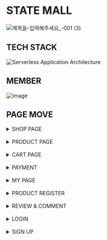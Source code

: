 # STATE MALL
![제목을-입력해주세요_-001 (3)](https://user-images.githubusercontent.com/51689628/194394122-dd82ecce-b3b3-4c0f-a2db-69b91b0baab5.png)

## TECH STACK
![Serverless Application Architecture](https://user-images.githubusercontent.com/51689628/194387436-f264f3fa-cd98-415b-b831-17094a988bd4.png)

## MEMBER
![image](https://user-images.githubusercontent.com/51689628/194387671-813fa2f3-6d80-402e-a3bc-2cc3ee6fa660.png)

## PAGE MOVE
<details>
<summary>SHOP PAGE</summary>
<div markdown="1">
  <img src="https://user-images.githubusercontent.com/51689628/194388882-bbbdcb49-93c0-4adf-9476-1e0e8c47ab36.gif">
</div>
</details>

<br>

<details>
<summary>PRODUCT PAGE</summary>
<div markdown="1">
  <img src="https://user-images.githubusercontent.com/51689628/194390663-a0351b41-06ca-45d5-9097-45c4e451fea4.gif">
</div>
</details>

<br>

<details>
<summary>CART PAGE</summary>
<div markdown="1">
  <img src="https://user-images.githubusercontent.com/51689628/194390921-fc00f7bc-55a7-4bf2-be10-45a429ed4b11.gif">
</div>
</details>

<br>

<details>
<summary>PAYMENT</summary>
<div markdown="1">
  <img src="https://user-images.githubusercontent.com/51689628/194391115-9c7f0f92-4285-43c5-97b8-ab84bedaf69c.gif">
</div>
</details>

<br>

<details>
<summary>MY PAGE</summary>
<div markdown="1">
  <img src="https://user-images.githubusercontent.com/51689628/194391367-4312e3da-8ec6-4dd3-8bfa-c82268fe06df.gif">
</div>
</details>

<br>

<details>
<summary>PRODUCT REGISTER</summary>
<div markdown="1">
  <img src="https://user-images.githubusercontent.com/51689628/194391500-71d0b4aa-f520-4731-b0c4-e0dfd31495c5.gif">
</div>
</details>

<br>

<details>
<summary>REVIEW & COMMENT</summary>
<div markdown="1">
  <img src="https://user-images.githubusercontent.com/51689628/194391621-8874cd33-601c-4630-b99c-5a99a569acf6.gif">
</div>
</details>

<br>

<details>
<summary>LOGIN</summary>
<div markdown="1">
  <img src="https://user-images.githubusercontent.com/51689628/194391725-c0d078e3-4094-46a6-87ba-6fd66e4a34f4.gif">
</div>
</details>

<br>

<details>
<summary>SIGN UP</summary>
<div markdown="1">
  <img src="https://user-images.githubusercontent.com/51689628/194391800-803b05f8-c810-4abc-b879-cd7c4fa9340c.gif">
</div>
</details>


